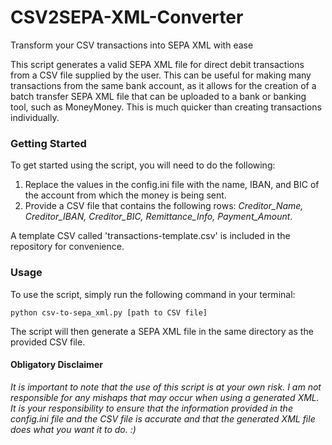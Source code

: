 # CSV2SEPA-XML-Converter
Transform your CSV transactions into SEPA XML with ease

This script generates a valid SEPA XML file for direct debit transactions from a CSV file supplied by the user. This can be useful for making many transactions from the same bank account, as it allows for the creation of a batch transfer SEPA XML file that can be uploaded to a bank or banking tool, such as MoneyMoney. This is much quicker than creating transactions individually.

### Getting Started
To get started using the script, you will need to do the following:

1. Replace the values in the config.ini file with the name, IBAN, and BIC of the account from which the money is being sent.
2. Provide a CSV file that contains the following rows: *Creditor_Name, Creditor_IBAN, Creditor_BIC, Remittance_Info, Payment_Amount*.

A template CSV called 'transactions-template.csv' is included in the repository for convenience.

### Usage
To use the script, simply run the following command in your terminal:

```
python csv-to-sepa_xml.py [path to CSV file]
```
The script will then generate a SEPA XML file in the same directory as the provided CSV file.

#### Obligatory Disclaimer
*It is important to note that the use of this script is at your own risk. I am not responsible for any mishaps that may occur when using a generated XML. It is your responsibility to ensure that the information provided in the config.ini file and the CSV file is accurate and that the generated XML file does what you want it to do. :)*

